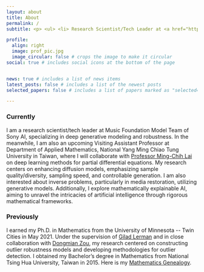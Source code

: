 ```yaml
---
layout: about
title: About
permalink: /
subtitle: <p> <ul> <li> Research Scientist/Tech Leader at <a href="https://ai.sony/people/Chieh-Hsin-Lai/">Sony AI</a>'s Music Foundation Model Team; </li>  <li> Visiting Assistant Professor at Department of Applied Mathematics, National Yang Ming Chiao Tung University, Taiwan; </li>  <li> Ph.D. in Mathematics from University of Minnesota, Twin Cities </li>  </ul> </p> 

profile:
  align: right
  image: prof_pic.jpg
  image_circular: false # crops the image to make it circular
social: true # includes social icons at the bottom of the page  


news: true # includes a list of news items
latest_posts: false # includes a list of the newest posts
selected_papers: false # includes a list of papers marked as "selected={true}"

---
```


### Currently
I am a research scientist/tech leader at Music Foundation Model Team of Sony AI, specializing in deep generative modeling and robustness. In the meanwhile, I am also an upcoming Visiting Assistant Professor at Department of Applied Mathematics, National Yang Ming Chiao Tung University in Taiwan, where I will collaborate with [Professor Ming-Chih Lai](https://jupiter.math.nycu.edu.tw/~mclai/) on deep learning methods for partial differential equations.  My research centers on enhancing diffusion models, emphasizing sample quality/diversity, sampling speed, and controllable generation. I am also interested about inverse problems, particularly in media restoration, utilizing generative models. Additionally, I explore mathematically explainable AI, aiming to unravel the intricacies of artificial intelligence through rigorous mathematical frameworks.

### Previously

I earned my Ph.D. in Mathematics from the University of Minnesota -- Twin Cities in May 2021. Under the supervision of [Gilad Lerman](https://scholar.google.com/citations?user=zCzuViIAAAAJ&hl=en) and in close collaboration with [Dongmian Zou](https://scholars.duke.edu/person/Dongmian.Zou), my research centered on constructing outlier robustness models and developing methodologies for outlier detection. I obtained my Bachelor’s degree in Mathematics from National Tsing Hua University, Taiwan in 2015. Here is my [Mathematics Genealogy](https://www.genealogy.math.ndsu.nodak.edu/id.php?id=274972).
